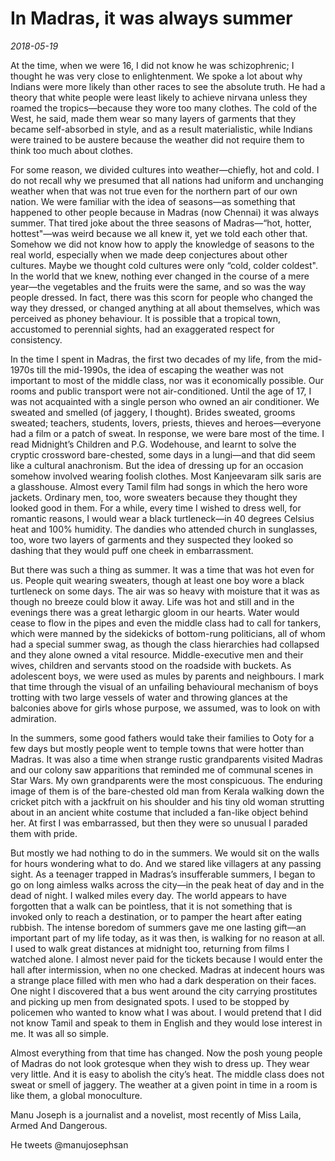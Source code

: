 # In Madras, it was always summer

*2018-05-19*

At the time, when we were 16, I did not know he was schizophrenic; I
thought he was very close to enlightenment. We spoke a lot about why
Indians were more likely than other races to see the absolute truth. He
had a theory that white people were least likely to achieve nirvana
unless they roamed the tropics—because they wore too many clothes. The
cold of the West, he said, made them wear so many layers of garments
that they became self-absorbed in style, and as a result materialistic,
while Indians were trained to be austere because the weather did not
require them to think too much about clothes.

For some reason, we divided cultures into weather—chiefly, hot and cold.
I do not recall why we presumed that all nations had uniform and
unchanging weather when that was not true even for the northern part of
our own nation. We were familiar with the idea of seasons—as something
that happened to other people because in Madras (now Chennai) it was
always summer. That tired joke about the three seasons of Madras—“hot,
hotter, hottest"—was weird because we all knew it, yet we told each
other that. Somehow we did not know how to apply the knowledge of
seasons to the real world, especially when we made deep conjectures
about other cultures. Maybe we thought cold cultures were only “cold,
colder coldest". In the world that we knew, nothing ever changed in the
course of a mere year—the vegetables and the fruits were the same, and
so was the way people dressed. In fact, there was this scorn for people
who changed the way they dressed, or changed anything at all about
themselves, which was perceived as phoney behaviour. It is possible that
a tropical town, accustomed to perennial sights, had an exaggerated
respect for consistency.

In the time I spent in Madras, the first two decades of my life, from
the mid-1970s till the mid-1990s, the idea of escaping the weather was
not important to most of the middle class, nor was it economically
possible. Our rooms and public transport were not air-conditioned. Until
the age of 17, I was not acquainted with a single person who owned an
air conditioner. We sweated and smelled (of jaggery, I thought). Brides
sweated, grooms sweated; teachers, students, lovers, priests, thieves
and heroes—everyone had a film or a patch of sweat. In response, we were
bare most of the time. I read Midnight’s Children and P.G. Wodehouse,
and learnt to solve the cryptic crossword bare-chested, some days in a
lungi—and that did seem like a cultural anachronism. But the idea of
dressing up for an occasion somehow involved wearing foolish clothes.
Most Kanjeevaram silk saris are a glasshouse. Almost every Tamil film
had songs in which the hero wore jackets. Ordinary men, too, wore
sweaters because they thought they looked good in them. For a while,
every time I wished to dress well, for romantic reasons, I would wear a
black turtleneck—in 40 degrees Celsius heat and 100% humidity. The
dandies who attended church in sunglasses, too, wore two layers of
garments and they suspected they looked so dashing that they would puff
one cheek in embarrassment.

But there was such a thing as summer. It was a time that was hot even
for us. People quit wearing sweaters, though at least one boy wore a
black turtleneck on some days. The air was so heavy with moisture that
it was as though no breeze could blow it away. Life was hot and still
and in the evenings there was a great lethargic gloom in our hearts.
Water would cease to flow in the pipes and even the middle class had to
call for tankers, which were manned by the sidekicks of bottom-rung
politicians, all of whom had a special summer swag, as though the class
hierarchies had collapsed and they alone owned a vital resource.
Middle-executive men and their wives, children and servants stood on the
roadside with buckets. As adolescent boys, we were used as mules by
parents and neighbours. I mark that time through the visual of an
unfailing behavioural mechanism of boys trotting with two large vessels
of water and throwing glances at the balconies above for girls whose
purpose, we assumed, was to look on with admiration.

In the summers, some good fathers would take their families to Ooty for
a few days but mostly people went to temple towns that were hotter than
Madras. It was also a time when strange rustic grandparents visited
Madras and our colony saw apparitions that reminded me of communal
scenes in Star Wars. My own grandparents were the most conspicuous. The
enduring image of them is of the bare-chested old man from Kerala
walking down the cricket pitch with a jackfruit on his shoulder and his
tiny old woman strutting about in an ancient white costume that included
a fan-like object behind her. At first I was embarrassed, but then they
were so unusual I paraded them with pride.

But mostly we had nothing to do in the summers. We would sit on the
walls for hours wondering what to do. And we stared like villagers at
any passing sight. As a teenager trapped in Madras’s insufferable
summers, I began to go on long aimless walks across the city—in the peak
heat of day and in the dead of night. I walked miles every day. The
world appears to have forgotten that a walk can be pointless, that it is
not something that is invoked only to reach a destination, or to pamper
the heart after eating rubbish. The intense boredom of summers gave me
one lasting gift—an important part of my life today, as it was then, is
walking for no reason at all. I used to walk great distances at midnight
too, returning from films I watched alone. I almost never paid for the
tickets because I would enter the hall after intermission, when no one
checked. Madras at indecent hours was a strange place filled with men
who had a dark desperation on their faces. One night I discovered that a
bus went around the city carrying prostitutes and picking up men from
designated spots. I used to be stopped by policemen who wanted to know
what I was about. I would pretend that I did not know Tamil and speak to
them in English and they would lose interest in me. It was all so
simple.

Almost everything from that time has changed. Now the posh young people
of Madras do not look grotesque when they wish to dress up. They wear
very little. And it is easy to abolish the city’s heat. The middle class
does not sweat or smell of jaggery. The weather at a given point in time
in a room is like them, a global monoculture.

Manu Joseph is a journalist and a novelist, most recently of Miss Laila,
Armed And Dangerous.

He tweets @manujosephsan
